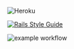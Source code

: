 
![Heroku](https://pyheroku-badge.herokuapp.com/?app=beers-search&style=flat)

[![Rails Style Guide](https://img.shields.io/badge/code_style-rubocop-brightgreen.svg)](https://github.com/rubocop/rubocop-rails)


![example workflow](https://github.com/faraznaeem/beerz/actions/workflows/rubyonrails.yml/badge.svg)